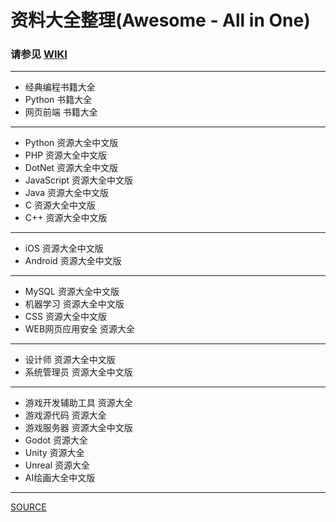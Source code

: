 ﻿# 资料大全整理(Awesome - All in One)

### 请参见 [WIKI](https://github.com/duzhi5368/AwesomeAllInOne/wiki)

___
- 经典编程书籍大全
- Python 书籍大全
- 网页前端 书籍大全
___
- Python 资源大全中文版
- PHP 资源大全中文版
- DotNet 资源大全中文版
- JavaScript 资源大全中文版
- Java 资源大全中文版
- C 资源大全中文版
- C++ 资源大全中文版
___
- iOS 资源大全中文版
- Android 资源大全中文版
___
- MySQL 资源大全中文版
- 机器学习 资源大全中文版
- CSS 资源大全中文版
- WEB网页应用安全 资源大全
___
- 设计师 资源大全中文版
- 系统管理员 资源大全中文版
___
- 游戏开发辅助工具 资源大全
- 游戏源代码 资源大全
- 游戏服务器 资源大全中文版
- Godot 资源大全
- Unity 资源大全
- Unreal 资源大全
- AI绘画大全中文版
___
[SOURCE](https://www.trackawesomelist.com/)
